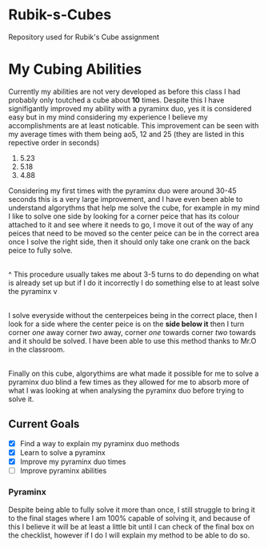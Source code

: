# Rubik-s-Cubes
Repository used for Rubik's Cube assignment

# <h1>My Cubing Abilities
Currently my abilities are not very developed as before this class I had probably only toutched a cube about **10** times.
Despite this I have signifigantly improved my ability with a pyraminx duo, yes it is considered easy but in my mind considering my   experience I believe my accomplishments are at least noticable.
  This improvement can be seen with my average times with them being ao5, 12 and 25 (they are listed in this repective order in seconds)
  <ol>
    <li>5.23</li>
    <li>5.18</li>
    <li>4.88</li>
  </ol>
Considering my first times with the pyraminx duo were around 30-45 seconds this is a very large improvement, and I have even been able to  understand algorythms that help me solve the cube, for example in my mind I like to solve one side by looking for a corner peice that has its colour attached to it and see where it needs to go, I move it out of the way of any peices that need to be moved so the center peice can be in the correct area once I solve the right side, then it should only take one crank on the back peice to fully solve.

<br>^ This procedure usually takes me about 3-5 turns to do depending on what is already set up but if I do it incorrectly I do    something else to at least solve the pyraminx v 

<br>I solve everyside without the centerpeices being in the correct place, then I look for a side where the center peice is on the **side below it** then I turn corner _one_ away corner _two_ away, corner _one_ towards corner _two_ towards and it should be solved. I have been able to use this method thanks to Mr.O in the classroom.

<br>Finally on this cube, algorythims are what made it possible for me to solve a pyraminx duo blind a few times as they allowed for me to absorb more of what I was looking at when analysing the pyraminx duo before trying to solve it.

### <h2>Current Goals
  - [x] Find a way to explain my pyraminx duo methods
  - [x] Learn to solve a pyraminx
  - [x] Improve my pyraminx duo times
  - [ ] Improve pyraminx abilities

##### <h3>Pyraminx
  Despite being able to fully solve it more than once, I still struggle to bring it to the final stages where I am 100% capable of solving it, and because of this I believe it will be at least a little bit until I can check of the final box on the checklist, however if I do I will explain my method to be able to do so.
